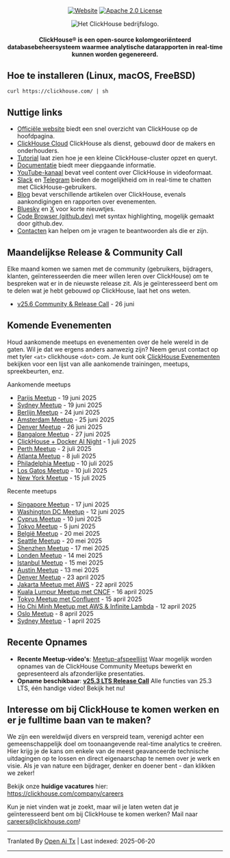 <div align=center>

[![Website](https://img.shields.io/website?up_message=BESCHIKBAAR&down_message=NIET+BESCHIKBAAR&url=https%3A%2F%2Fclickhouse.com&style=for-the-badge)](https://clickhouse.com)
[![Apache 2.0 License](https://img.shields.io/badge/license-Apache%202.0-blueviolet?style=for-the-badge)](https://www.apache.org/licenses/LICENSE-2.0)

<picture align=center>
    <source media="(prefers-color-scheme: dark)" srcset="https://github.com/ClickHouse/clickhouse-docs/assets/9611008/4ef9c104-2d3f-4646-b186-507358d2fe28">
    <source media="(prefers-color-scheme: light)" srcset="https://github.com/ClickHouse/clickhouse-docs/assets/9611008/b001dc7b-5a45-4dcd-9275-e03beb7f9177">
    <img alt="Het ClickHouse bedrijfslogo." src="https://github.com/ClickHouse/clickhouse-docs/assets/9611008/b001dc7b-5a45-4dcd-9275-e03beb7f9177">
</picture>

<h4>ClickHouse® is een open-source kolomgeoriënteerd databasebeheersysteem waarmee analytische datarapporten in real-time kunnen worden gegenereerd.</h4>

</div>

## Hoe te installeren (Linux, macOS, FreeBSD)

```
curl https://clickhouse.com/ | sh
```

## Nuttige links

* [Officiële website](https://clickhouse.com/) biedt een snel overzicht van ClickHouse op de hoofdpagina.
* [ClickHouse Cloud](https://clickhouse.cloud) ClickHouse als dienst, gebouwd door de makers en onderhouders.
* [Tutorial](https://clickhouse.com/docs/getting_started/tutorial/) laat zien hoe je een kleine ClickHouse-cluster opzet en queryt.
* [Documentatie](https://clickhouse.com/docs/) biedt meer diepgaande informatie.
* [YouTube-kanaal](https://www.youtube.com/c/ClickHouseDB) bevat veel content over ClickHouse in videoformaat.
* [Slack](https://clickhouse.com/slack) en [Telegram](https://telegram.me/clickhouse_en) bieden de mogelijkheid om in real-time te chatten met ClickHouse-gebruikers.
* [Blog](https://clickhouse.com/blog/) bevat verschillende artikelen over ClickHouse, evenals aankondigingen en rapporten over evenementen.
* [Bluesky](https://bsky.app/profile/clickhouse.com) en [X](https://x.com/ClickHouseDB) voor korte nieuwtjes.
* [Code Browser (github.dev)](https://github.dev/ClickHouse/ClickHouse) met syntax highlighting, mogelijk gemaakt door github.dev.
* [Contacten](https://clickhouse.com/company/contact) kan helpen om je vragen te beantwoorden als die er zijn.

## Maandelijkse Release & Community Call

Elke maand komen we samen met de community (gebruikers, bijdragers, klanten, geïnteresseerden die meer willen leren over ClickHouse) om te bespreken wat er in de nieuwste release zit.
Als je geïnteresseerd bent om te delen wat je hebt gebouwd op ClickHouse, laat het ons weten.

* [v25.6 Community & Release Call](https://clickhouse.com/company/events/v25-6-community-release-call) - 26 juni

## Komende Evenementen

Houd aankomende meetups en evenementen over de hele wereld in de gaten.
Wil je dat we ergens anders aanwezig zijn?
Neem gerust contact op met tyler `<at>` clickhouse `<dot>` com.
Je kunt ook [ClickHouse Evenementen](https://clickhouse.com/company/news-events) bekijken voor een lijst van alle aankomende trainingen, meetups, spreekbeurten, enz.

Aankomende meetups
* [Parijs Meetup](https://www.meetup.com/clickhouse-france-user-group/events/308053030/) - 19 juni 2025
* [Sydney Meetup](https://www.meetup.com/clickhouse-australia-user-group/events/308248552/) - 19 juni 2025
* [Berlijn Meetup](https://www.meetup.com/clickhouse-berlin-user-group/events/307866586/) - 24 juni 2025
* [Amsterdam Meetup](https://www.meetup.com/clickhouse-netherlands-user-group/events/308053051/) - 25 juni 2025
* [Denver Meetup](https://lu.ma/j7qm8o6i) - 26 juni 2025
* [Bangalore Meetup](https://www.meetup.com/clickhouse-bangalore-user-group/events/308323519/) - 27 juni 2025
* [ClickHouse + Docker AI Night](https://lu.ma/g9nhgnlh) - 1 juli 2025
* [Perth Meetup](https://www.meetup.com/clickhouse-perth-user-group/events/308421971/) - 2 juli 2025
* [Atlanta Meetup](https://www.meetup.com/clickhouse-atlanta-meetup-group/events/307627590/) - 8 juli 2025
* [Philadelphia Meetup](https://www.meetup.com/clickhouse-philadelphia-user-group/events/308333554/) - 10 juli 2025
* [Los Gatos Meetup](https://www.meetup.com/clickhouse-silicon-valley-meetup-group/events/308546075) - 10 juli 2025
* [New York Meetup](https://www.meetup.com/clickhouse-new-york-user-group/events/307627675/) - 15 juli 2025


Recente meetups
* [Singapore Meetup](https://www.meetup.com/clickhouse-cyprus-user-group/events/307819236) - 17 juni 2025
* [Washington DC Meetup](https://www.meetup.com/clickhouse-dc-user-group/events/307622954/) - 12 juni 2025
* [Cyprus Meetup](https://www.meetup.com/clickhouse-cyprus-user-group/events/307819236) - 10 juni 2025
* [Tokyo Meetup](https://www.meetup.com/clickhouse-tokyo-user-group/events/307689645/) - 5 juni 2025
* [België Meetup](https://www.meetup.com/clickhouse-belgium-user-group/events/307818346/) - 20 mei 2025
* [Seattle Meetup](https://www.meetup.com/clickhouse-seattle-user-group/events/307622716/) - 20 mei 2025
* [Shenzhen Meetup](https://www.huodongxing.com/event/7803892350511) - 17 mei 2025
* [Londen Meetup](https://www.meetup.com/clickhouse-london-user-group/events/306047172/) - 14 mei 2025
* [Istanbul Meetup](https://www.meetup.com/clickhouse-turkiye-meetup-group/events/306978337/) - 15 mei 2025
* [Austin Meetup](https://www.meetup.com/clickhouse-austin-user-group/events/307289908) - 13 mei 2025
* [Denver Meetup](https://www.meetup.com/clickhouse-denver-user-group/events/306934991/) - 23 april 2025
* [Jakarta Meetup met AWS](https://www.meetup.com/clickhouse-indonesia-user-group/events/306973747/) - 22 april 2025
* [Kuala Lumpur Meetup met CNCF](https://www.meetup.com/clickhouse-malaysia-meetup-group/events/306697678/) - 16 april 2025
* [Tokyo Meetup met Confluent](https://www.meetup.com/clickhouse-tokyo-user-group/events/306832118/) - 15 april 2025
* [Ho Chi Minh Meetup met AWS & Infinite Lambda](https://www.meetup.com/clickhouse-vietnam-meetup-group/events/306810105/) - 12 april 2025
* [Oslo Meetup](https://www.meetup.com/open-source-real-time-data-warehouse-real-time-analytics/events/306414327/) - 8 april 2025
* [Sydney Meetup](https://www.meetup.com/clickhouse-australia-user-group/events/306549810/) - 1 april 2025





## Recente Opnames

* **Recente Meetup-video's**: [Meetup-afspeellijst](https://www.youtube.com/playlist?list=PL0Z2YDlm0b3iNDUzpY1S3L_iV4nARda_U) Waar mogelijk worden opnames van de ClickHouse Community Meetups bewerkt en gepresenteerd als afzonderlijke presentaties.
* **Opname beschikbaar**: [**v25.3 LTS Release Call**](https://www.youtube.com/watch?v=iCKEzp0_Z2Q) Alle functies van 25.3 LTS, één handige video! Bekijk het nu!

 ## Interesse om bij ClickHouse te komen werken en er je fulltime baan van te maken?

We zijn een wereldwijd divers en verspreid team, verenigd achter een gemeenschappelijk doel om toonaangevende real-time analytics te creëren.
Hier krijg je de kans om enkele van de meest geavanceerde technische uitdagingen op te lossen en direct eigenaarschap te nemen over je werk en visie.
Als je van nature een bijdrager, denker en doener bent - dan klikken we zeker!

Bekijk onze **huidige vacatures** hier: https://clickhouse.com/company/careers

Kun je niet vinden wat je zoekt, maar wil je laten weten dat je geïnteresseerd bent om bij ClickHouse te komen werken?
Mail naar careers@clickhouse.com!

---

Tranlated By [Open Ai Tx](https://github.com/OpenAiTx/OpenAiTx) | Last indexed: 2025-06-20

---